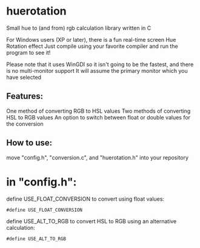# huerotation
Small hue to (and from) rgb calculation library written in C

For Windows users (XP or later), there is a fun real-time screen Hue Rotation effect
Just compile using your favorite compiler and run the program to see it! 

Please note that it uses WinGDI so it isn't going to be the fastest, and there is no multi-monitor support
It will assume the primary monitor which you have selected

## Features:

One method of converting RGB to HSL values
Two methods of converting HSL to RGB values
An option to switch between float or double values for the conversion 

## How to use:

move "config.h", "conversion.c", and "huerotation.h" into your repository

# in "config.h":

define USE_FLOAT_CONVERSION to convert using float values:
```
#define USE_FLOAT_CONVERSION
```
define USE_ALT_TO_RGB to convert HSL to RGB using an alternative calculation:
```
#define USE_ALT_TO_RGB
```
